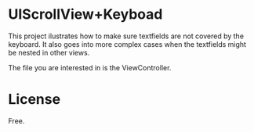 # UIScrollView+Keyboad

This project ilustrates how to make sure textfields are not covered by the keyboard.
It also goes into more complex cases when the textfields might be nested in other views.

The file you are interested in is the ViewController. 

# License

Free.
